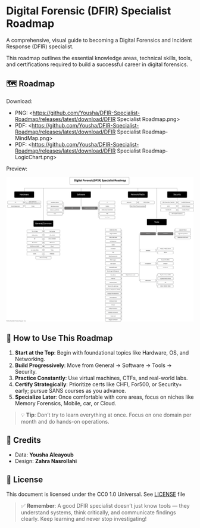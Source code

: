 # Digital Forensic (DFIR) Specialist Roadmap

A comprehensive, visual guide to becoming a Digital Forensics and Incident Response (DFIR) specialist.

This roadmap outlines the essential knowledge areas, technical skills, tools, and certifications required to build a successful career in digital forensics.

## 🗺️ Roadmap

Download:

* PNG: <https://github.com/Yousha/DFIR-Specialist-Roadmap/releases/latest/download/DFIR Specialist Roadmap.png>
* PDF: <https://github.com/Yousha/DFIR-Specialist-Roadmap/releases/latest/download/DFIR Specialist Roadmap-MindMap.png>
* PDF: <https://github.com/Yousha/DFIR-Specialist-Roadmap/releases/latest/download/DFIR Specialist Roadmap-LogicChart.png>

Preview:

![DFIR Specialist Roadmap](./Artifacts/DFIR%20Specialist%20Roadmap.png)

## 🚀 How to Use This Roadmap

1. **Start at the Top**: Begin with foundational topics like Hardware, OS, and Networking.
2. **Build Progressively**: Move from General → Software → Tools → Security.
3. **Practice Constantly**: Use virtual machines, CTFs, and real-world labs.
4. **Certify Strategically**: Prioritize certs like CHFI, For500, or Security+ early; pursue SANS courses as you advance.
5. **Specialize Later**: Once comfortable with core areas, focus on niches like Memory Forensics, Mobile, car, or Cloud.

> 💡 **Tip**: Don’t try to learn everything at once. Focus on one domain per month and do hands-on operations.

## 🙏 Credits

* Data: **Yousha Aleayoub**
* Design: **Zahra Nasrollahi**

## 📜 License

This document is licensed under the CC0 1.0 Universal. See [LICENSE](LICENSE) file

> ✅ **Remember**: A good DFIR specialist doesn’t just know tools — they understand systems, think critically, and communicate findings clearly. Keep learning and never stop investigating!
